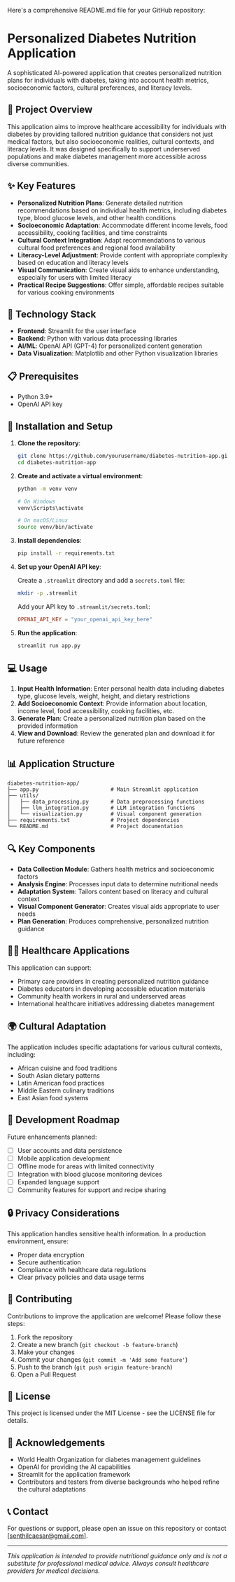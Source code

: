 Here's a comprehensive README.md file for your GitHub repository:

# Personalized Diabetes Nutrition Application

A sophisticated AI-powered application that creates personalized nutrition plans for individuals with diabetes, taking into account health metrics, socioeconomic factors, cultural preferences, and literacy levels.

## 🌟 Project Overview

This application aims to improve healthcare accessibility for individuals with diabetes by providing tailored nutrition guidance that considers not just medical factors, but also socioeconomic realities, cultural contexts, and literacy levels. It was designed specifically to support underserved populations and make diabetes management more accessible across diverse communities.

## ✨ Key Features

- **Personalized Nutrition Plans**: Generate detailed nutrition recommendations based on individual health metrics, including diabetes type, blood glucose levels, and other health conditions
- **Socioeconomic Adaptation**: Accommodate different income levels, food accessibility, cooking facilities, and time constraints
- **Cultural Context Integration**: Adapt recommendations to various cultural food preferences and regional food availability
- **Literacy-Level Adjustment**: Provide content with appropriate complexity based on education and literacy levels
- **Visual Communication**: Create visual aids to enhance understanding, especially for users with limited literacy
- **Practical Recipe Suggestions**: Offer simple, affordable recipes suitable for various cooking environments

## 🔧 Technology Stack

- **Frontend**: Streamlit for the user interface
- **Backend**: Python with various data processing libraries
- **AI/ML**: OpenAI API (GPT-4) for personalized content generation
- **Data Visualization**: Matplotlib and other Python visualization libraries

## 📋 Prerequisites

- Python 3.9+
- OpenAI API key

## 🚀 Installation and Setup

1. **Clone the repository**:
   ```bash
   git clone https://github.com/yourusername/diabetes-nutrition-app.git
   cd diabetes-nutrition-app
   ```

2. **Create and activate a virtual environment**:
   ```bash
   python -m venv venv
   
   # On Windows
   venv\Scripts\activate
   
   # On macOS/Linux
   source venv/bin/activate
   ```

3. **Install dependencies**:
   ```bash
   pip install -r requirements.txt
   ```

4. **Set up your OpenAI API key**:
   
   Create a `.streamlit` directory and add a `secrets.toml` file:
   ```bash
   mkdir -p .streamlit
   ```

   Add your API key to `.streamlit/secrets.toml`:
   ```toml
   OPENAI_API_KEY = "your_openai_api_key_here"
   ```

5. **Run the application**:
   ```bash
   streamlit run app.py
   ```

## 💻 Usage

1. **Input Health Information**: Enter personal health data including diabetes type, glucose levels, weight, height, and dietary restrictions
2. **Add Socioeconomic Context**: Provide information about location, income level, food accessibility, cooking facilities, etc.
3. **Generate Plan**: Create a personalized nutrition plan based on the provided information
4. **View and Download**: Review the generated plan and download it for future reference

## 📊 Application Structure

```
diabetes-nutrition-app/
├── app.py                       # Main Streamlit application
├── utils/
│   ├── data_processing.py       # Data preprocessing functions
│   ├── llm_integration.py       # LLM integration functions
│   └── visualization.py         # Visual component generation
├── requirements.txt             # Project dependencies
└── README.md                    # Project documentation
```

## 🔍 Key Components

- **Data Collection Module**: Gathers health metrics and socioeconomic factors
- **Analysis Engine**: Processes input data to determine nutritional needs
- **Adaptation System**: Tailors content based on literacy and cultural context
- **Visual Component Generator**: Creates visual aids appropriate to user needs
- **Plan Generation**: Produces comprehensive, personalized nutrition guidance

## 👨‍⚕️ Healthcare Applications

This application can support:
- Primary care providers in creating personalized nutrition guidance
- Diabetes educators in developing accessible education materials
- Community health workers in rural and underserved areas
- International healthcare initiatives addressing diabetes management

## 🌍 Cultural Adaptation

The application includes specific adaptations for various cultural contexts, including:
- African cuisine and food traditions
- South Asian dietary patterns
- Latin American food practices
- Middle Eastern culinary traditions
- East Asian food systems

## 🧠 Development Roadmap

Future enhancements planned:
- [ ] User accounts and data persistence
- [ ] Mobile application development
- [ ] Offline mode for areas with limited connectivity
- [ ] Integration with blood glucose monitoring devices
- [ ] Expanded language support
- [ ] Community features for support and recipe sharing

## 🔒 Privacy Considerations

This application handles sensitive health information. In a production environment, ensure:
- Proper data encryption
- Secure authentication
- Compliance with healthcare data regulations
- Clear privacy policies and data usage terms

## 🤝 Contributing

Contributions to improve the application are welcome! Please follow these steps:
1. Fork the repository
2. Create a new branch (`git checkout -b feature-branch`)
3. Make your changes
4. Commit your changes (`git commit -m 'Add some feature'`)
5. Push to the branch (`git push origin feature-branch`)
6. Open a Pull Request

## 📜 License

This project is licensed under the MIT License - see the LICENSE file for details.

## 🙏 Acknowledgements

- World Health Organization for diabetes management guidelines
- OpenAI for providing the AI capabilities
- Streamlit for the application framework
- Contributors and testers from diverse backgrounds who helped refine the cultural adaptations

## 📞 Contact

For questions or support, please open an issue on this repository or contact [senthilcaesar@gmail.com].

---

*This application is intended to provide nutritional guidance only and is not a substitute for professional medical advice. Always consult healthcare providers for medical decisions.*
